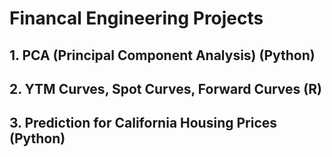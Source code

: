 # Financal Engineering Projects
## 1. PCA (Principal Component Analysis) (Python)
## 2. YTM Curves, Spot Curves, Forward Curves (R)
## 3. Prediction for California Housing Prices (Python)
